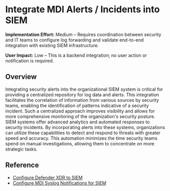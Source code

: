 #  Integrate MDI Alerts / Incidents into SIEM

**Implementation Effort:** Medium – Requires coordination between security and IT teams to configure log forwarding and validate end-to-end integration with existing SIEM infrastructure.

**User Impact:** Low – This is a backend integration; no user action or notification is required.

## Overview

Integrating security alerts into the organizational SIEM system is critical for providing a centralized repository for log data and alerts. This integration facilitates the correlation of information from various sources by security teams, enabling the identification of patterns indicative of a security incident. Such a centralized approach improves visibility and allows for more comprehensive monitoring of the organization's security posture. SIEM systems offer advanced analytics and automated responses to security incidents. By incorporating alerts into these systems, organizations can utilize these capabilities to detect and respond to threats with greater speed and accuracy. This automation minimizes the time security teams spend on manual investigations, allowing them to concentrate on more strategic tasks.

## Reference

* [Configure Defender XDR to SIEM](https://learn.microsoft.com/defender-xdr/configure-siem-defender)
* [Configure MDI Syslog Notifications for SIEM](https://learn.microsoft.com/defender-for-identity/notifications#configure-syslog-notifications)